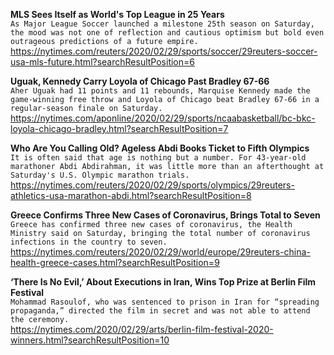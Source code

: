 **MLS Sees Itself as World's Top League in 25 Years**\
`As Major League Soccer launched a milestone 25th season on Saturday, the mood was not one of reflection and cautious optimism but bold even outrageous predictions of a future empire.`\
https://nytimes.com/reuters/2020/02/29/sports/soccer/29reuters-soccer-usa-mls-future.html?searchResultPosition=6

**Uguak, Kennedy Carry Loyola of Chicago Past Bradley 67-66**\
`Aher Uguak had 11 points and 11 rebounds, Marquise Kennedy made the game-winning free throw and Loyola of Chicago beat Bradley 67-66 in a regular-season finale on Saturday.`\
https://nytimes.com/aponline/2020/02/29/sports/ncaabasketball/bc-bkc-loyola-chicago-bradley.html?searchResultPosition=7

**Who Are You Calling Old? Ageless Abdi Books Ticket to Fifth Olympics**\
`It is often said that age is nothing but a number. For 43-year-old marathoner Abdi Abdirahman, it was little more than an afterthought at Saturday's U.S. Olympic marathon trials.`\
https://nytimes.com/reuters/2020/02/29/sports/olympics/29reuters-athletics-usa-marathon-abdi.html?searchResultPosition=8

**Greece Confirms Three New Cases of Coronavirus, Brings Total to Seven**\
`Greece has confirmed three new cases of coronavirus, the Health Ministry said on Saturday, bringing the total number of coronavirus infections in the country to seven. `\
https://nytimes.com/reuters/2020/02/29/world/europe/29reuters-china-health-greece-cases.html?searchResultPosition=9

**‘There Is No Evil,’ About Executions in Iran, Wins Top Prize at Berlin Film Festival**\
`Mohammad Rasoulof, who was sentenced to prison in Iran for “spreading propaganda,” directed the film in secret and was not able to attend the ceremony.`\
https://nytimes.com/2020/02/29/arts/berlin-film-festival-2020-winners.html?searchResultPosition=10

